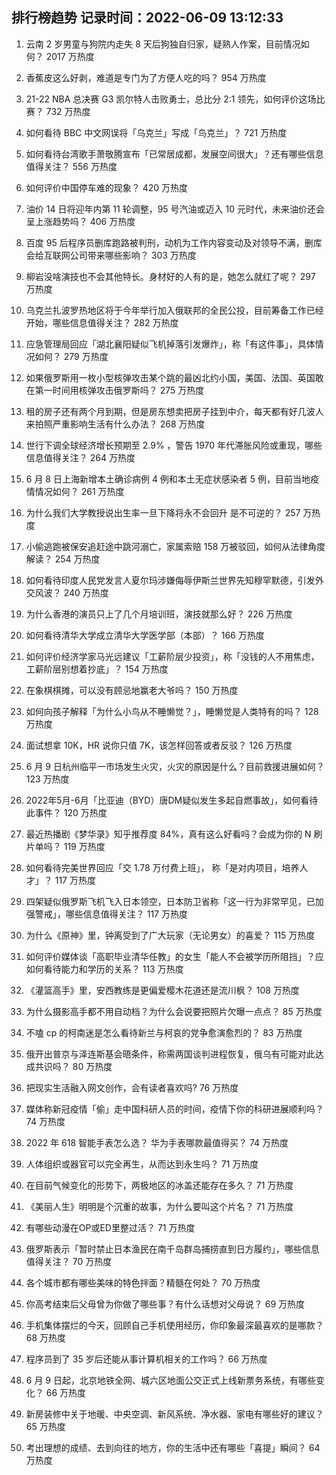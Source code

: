 
## 排行榜趋势 记录时间：2022-06-09 13:12:33
  
  1. 云南 2 岁男童与狗院内走失 8 天后狗独自归家，疑熟人作案，目前情况如何？ 2017 万热度
    
  2. 香蕉皮这么好剥，难道是专门为了方便人吃的吗？ 954 万热度
    
  3. 21-22 NBA 总决赛 G3 凯尔特人击败勇士，总比分 2:1 领先，如何评价这场比赛？ 732 万热度
    
  4. 如何看待 BBC 中文网误将「乌克兰」写成「鸟克兰」？ 721 万热度
    
  5. 如何看待台湾歌手萧敬腾宣布「已常居成都，发展空间很大」？还有哪些信息值得关注？ 556 万热度
    
  6. 如何评价中国停车难的现象？ 420 万热度
    
  7. 油价 14 日将迎年内第 11 轮调整，95 号汽油或迈入 10 元时代，未来油价还会呈上涨趋势吗？ 406 万热度
    
  8. 百度 95 后程序员删库跑路被判刑，动机为工作内容变动及对领导不满，删库会给互联网公司带来哪些影响？ 303 万热度
    
  9. 柳岩没啥演技也不会其他特长。身材好的人有的是，她怎么就红了呢？ 297 万热度
    
  10. 乌克兰扎波罗热地区将于今年举行加入俄联邦的全民公投，目前筹备工作已经开始，哪些信息值得关注？ 282 万热度
    
  11. 应急管理局回应「湖北襄阳疑似飞机掉落引发爆炸」，称「有这件事」，具体情况如何？ 279 万热度
    
  12. 如果俄罗斯用一枚小型核弹攻击某个跳的最凶北约小国，美国、法国、英国敢在第一时间用核弹攻击俄罗斯吗？ 275 万热度
    
  13. 租的房子还有两个月到期，但是房东想卖把房子挂到中介，每天都有好几波人来拍照严重影响生活有什么办法？ 268 万热度
    
  14. 世行下调全球经济增长预期至 2.9% ，警告 1970 年代滞胀风险或重现，哪些信息值得关注？ 264 万热度
    
  15. 6 月 8 日上海新增本土确诊病例 4 例和本土无症状感染者 5 例，目前当地疫情情况如何？ 261 万热度
    
  16. 为什么我们大学教授说出生率一旦下降将永不会回升 是不可逆的？ 257 万热度
    
  17. 小偷逃跑被保安追赶途中跳河溺亡，家属索赔 158 万被驳回，如何从法律角度解读？ 254 万热度
    
  18. 如何看待印度人民党发言人夏尔玛涉嫌侮辱伊斯兰世界先知穆罕默德，引发外交风波？ 240 万热度
    
  19. 为什么香港的演员只上了几个月培训班，演技就那么好？ 226 万热度
    
  20. 如何看待清华大学成立清华大学医学部（本部）？ 166 万热度
    
  21. 如何评价经济学家马光远建议「工薪阶层少投资」，称「没钱的人不用焦虑，工薪阶层别想着抄底」？ 154 万热度
    
  22. 在象棋棋摊，可以没有顾忌地赢老大爷吗？ 150 万热度
    
  23. 如何向孩子解释「为什么小鸟从不睡懒觉？」，睡懒觉是人类特有的吗？ 128 万热度
    
  24. 面试想拿 10K，HR 说你只值 7K，该怎样回答或者反驳？ 126 万热度
    
  25. 6 月 9 日杭州临平一市场发生火灾，火灾的原因是什么？目前救援进展如何？ 123 万热度
    
  26. 2022年5月-6月「比亚迪（BYD）唐DM疑似发生多起自燃事故」，如何看待此事件？ 120 万热度
    
  27. 最近热播剧《梦华录》知乎推荐度 84%，真有这么好看吗？会成为你的 N 刷片单吗？ 119 万热度
    
  28. 如何看待完美世界回应「交 1.78 万付费上班」， 称「是对内项目，培养人才」？ 117 万热度
    
  29. 四架疑似俄罗斯飞机飞入日本领空，日本防卫省称「这一行为非常罕见，已加强警戒」，哪些信息值得关注？ 117 万热度
    
  30. 为什么《原神》里，钟离受到了广大玩家（无论男女）的喜爱？ 115 万热度
    
  31. 如何评价媒体谈「高职毕业清华任教」的女生「能人不会被学历所阻挡」？应如何看待能力和学历的关系？ 113 万热度
    
  32. 《灌篮高手》里，安西教练是更偏爱樱木花道还是流川枫？ 108 万热度
    
  33. 为什么摄影高手都不用自动档？为什么会说要把照片欠曝一点点？ 85 万热度
    
  34. 不嗑 cp 的柯南迷是怎么看待新兰与柯哀的党争愈演愈烈的？ 83 万热度
    
  35. 俄开出普京与泽连斯基会晤条件，称需两国谈判进程恢复，俄乌有可能对此达成共识吗？ 80 万热度
    
  36. 把现实生活融入网文创作，会有读者喜欢吗? 76 万热度
    
  37. 媒体称新冠疫情「偷」走中国科研人员的时间，疫情下你的科研进展顺利吗？ 74 万热度
    
  38. 2022 年 618 智能手表怎么选？ 华为手表哪款最值得买？ 74 万热度
    
  39. 人体组织或器官可以完全再生，从而达到永生吗？ 71 万热度
    
  40. 在目前气候变化的形势下，两极地区的冰盖还能存在多久？ 71 万热度
    
  41. 《美丽人生》明明是个沉重的故事，为什么要叫这个片名？ 71 万热度
    
  42. 有哪些动漫在OP或ED里整过活？ 71 万热度
    
  43. 俄罗斯表示「暂时禁止日本渔民在南千岛群岛捕捞直到日方履约」，哪些信息值得关注？ 70 万热度
    
  44. 各个城市都有哪些美味的特色拌面？精髓在何处？ 70 万热度
    
  45. 你高考结束后父母曾为你做了哪些事？有什么话想对父母说？ 69 万热度
    
  46. 手机集体摆烂的今天，回顾自己手机使用经历，你印象最深最喜欢的是哪款？ 68 万热度
    
  47. 程序员到了 35 岁后还能从事计算机相关的工作吗？ 66 万热度
    
  48. 6 月 9 日起，北京地铁全网、城六区地面公交正式上线新票务系统，有哪些变化？ 66 万热度
    
  49. 新房装修中关于地暖、中央空调、新风系统、净水器、家电有哪些好的建议？ 65 万热度
    
  50. 考出理想的成绩、去到向往的地方，你的生活中还有哪些「喜提」瞬间？ 64 万热度
    